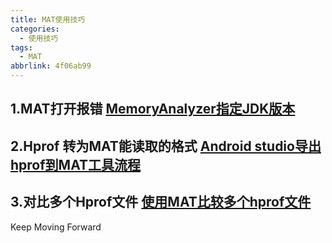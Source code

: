 ```yaml
---
title: MAT使用技巧
categories:
  - 使用技巧
tags:
  - MAT
abbrlink: 4f06ab99
---
```






## 1.MAT打开报错    [MemoryAnalyzer指定JDK版本](https://blog.csdn.net/epitomizelu/article/details/118294432)                                                                          



## 2.Hprof 转为MAT能读取的格式 [Android studio导出hprof到MAT工具流程](https://blog.csdn.net/tangedegushi/article/details/83015612)



## 3.对比多个Hprof文件 [使用MAT比较多个hprof文件](https://blog.csdn.net/mldxs/article/details/89349044)



<!-- more -->



Keep Moving Forward
